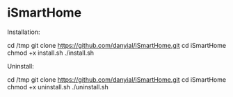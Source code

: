 # iSmartHome

Installation:

cd /tmp
git clone https://github.com/danyial/iSmartHome.git
cd iSmartHome
chmod +x install.sh
./install.sh


Uninstall:

cd /tmp
git clone https://github.com/danyial/iSmartHome.git
cd iSmartHome
chmod +x uninstall.sh
./uninstall.sh
